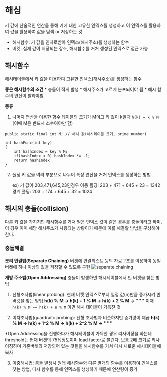 # 해싱
키 값에 산술적인 연산을 통해 키에 대한 고유한 인덱스를 생성하고 이 인덱스를 활용하여 값을 활용하여 값을 탐색 or 저장하는 것

* 해시함수: 키 값을 인자로받아 인덱스(해시주소)를 생성하는 함수
* 버켓: 실제 값이 저장되는 장소, 해시함수를 거쳐 생성된 인덱스로 접근 가능

## 해시함수
해시테이블에서 키 값을 이용하여 고유한 인덱스(해시주소)를 생성하는 함수

**좋은 해시함수의 조건**
	* 충돌이 적게 발생
	* 해시주소가 고르게 분포되어야 됨
	* 해시 함수의 연산이 빨라야함

**종류**
1. 나머지 연산을 이용한 함수
테이블의 크기가 M이고 키 값이 k일때 ```h(k) = k % M```
(이때 M은 반드시 소수여야만 함)

```
public static final int M; // 해시 값(해시테이블 크기, prime number)

int hashFunc(int key)
{
	int hashIndex = key % M;
	if(hashIndex < 0) hashIndex *= -1;
	return hashIndex
}
```

2. 폴딩
키 값을 여러 부분으로 나누어 특정 연산을 거쳐 인덱스를 생성하는 방법

	ex) 키 값이 203,471,645,23인경우
	이동 폴딩: 203 + 471 + 645 + 23 = 1342
	경계 폴딩: 203 + 174 + 645 + 32 = 1024


## 해시의 충돌(collision)
다른 키 값을 가지지만 해시함수를 거쳐 얻은 인덱스 값이 같은 경우를 충돌이라고 하며, 이 경우 이미 해당 해시주소가 사용되는 상황이기 때문에 이를 해결할 방법을 구상해야 한다.

### 충돌해결
**분리 연결법(Separate Chaining)**
버켓에 연결리스트 등의 자료구조를 이용하여 동일 버켓에 하나 이상의 값을 저장할 수 있도록 구현
![separate chaining](https://github.com/zziri/itudy/blob/master/image/)



**개방 주소법(Open Addressing)**
충돌이 발생하면 해시테이블에서 빈 버켓을 찾는 방법
1) 선형조사법(linear probing): 현재 버켓 인덱스로부터 일정 값(n)만큼 증가시켜 빈 버켓을 찾는 방법
**h(k) % M -> h(k) + 1 % M -> h(k) + 2 % M -> ''''''**
이때 ```h(k) % M == h(k) + n % M``` 이면 해시 테이블이 가득찬 것

2) 이차조사법(quardraitc probing): 선형 조사법과 비슷하지만 증가량이 제곱
**h(k) % M -> h(k) + 1^2 % M -> h(k) + 2^2 % M -> ''''''**

*Open Addressing을 진행하다가 해시테이블이 가득찬 경우 리사이징을 하는데 threshold는 현재 버켓의 75%정도이며 load factor로 불린다. 보통 2배 크기로 리사이징하며 기존버켓의 저장되어 있는 것들을 해시함수를 거쳐 다시 새로운 해시테이블에 복사

3) 이중해시법: 충돌 발생시 원래 해시함수와 다른 별개의 함수를 이용하여 인덱스를 찾는 방법, 다시 함수를 통해 인덱스를 생성하기 때문에 연산량이 증가
